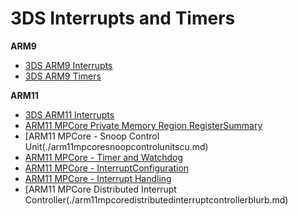 # 3DS Interrupts and Timers


**ARM9**
- [3DS ARM9 Interrupts](./3dsarm9interrupts.md)
- [3DS ARM9 Timers](./3dsarm9timers.md)

**ARM11**
- [3DS ARM11 Interrupts](./3dsarm11interrupts.md)
- [ARM11 MPCore Private Memory Region RegisterSummary](./arm11mpcoreprivatememoryregionregistersummary.md)
- [ARM11 MPCore - Snoop Control Unit(./arm11mpcoresnoopcontrolunitscu.md)
- [ARM11 MPCore - Timer and Watchdog](./arm11mpcoretimerandwatchdog.md)
- [ARM11 MPCore - InterruptConfiguration](./arm11mpcoreinterruptconfiguration.md)
- [ARM11 MPCore - Interrupt Handling](./arm11mpcoreinterrupthandling.md)
- [ARM11 MPCore Distributed Interrupt Controller(./arm11mpcoredistributedinterruptcontrollerblurb.md)



